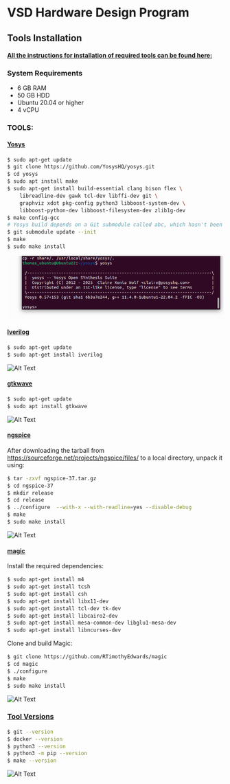 

# VSD Hardware Design Program

## Tools Installation

#### <ins>All the instructions for installation of required tools can be found here:</ins>

### **System Requirements**
- 6 GB RAM
- 50 GB HDD
- Ubuntu 20.04 or higher
- 4 vCPU

### **TOOLS:**

#### <ins>**Yosys**</ins>
```bash
$ sudo apt-get update
$ git clone https://github.com/YosysHQ/yosys.git
$ cd yosys
$ sudo apt install make
$ sudo apt-get install build-essential clang bison flex \
    libreadline-dev gawk tcl-dev libffi-dev git \
    graphviz xdot pkg-config python3 libboost-system-dev \
    libboost-python-dev libboost-filesystem-dev zlib1g-dev
$ make config-gcc
# Yosys build depends on a Git submodule called abc, which hasn't been initialized yet. You need to run the following command before running make
$ git submodule update --init
$ make 
$ sudo make install
```
![Alt Text](images/yosys.png)

#### <ins>**Iverilog**</ins>
```bash
$ sudo apt-get update
$ sudo apt-get install iverilog
```
![Alt Text](images/iverilog.jpeg)

#### <ins>**gtkwave**</ins>
```bash
$ sudo apt-get update
$ sudo apt install gtkwave
```
![Alt Text](Images/gtkwave_installation_done.jpeg)

#### <ins>**ngspice**</ins>
After downloading the tarball from https://sourceforge.net/projects/ngspice/files/ to a local directory, unpack it using:
```bash
$ tar -zxvf ngspice-37.tar.gz
$ cd ngspice-37
$ mkdir release
$ cd release
$ ../configure  --with-x --with-readline=yes --disable-debug
$ make
$ sudo make install
```
![Alt Text](Images/ngspice_installation_done.jpeg)

#### <ins>**magic**</ins>
Install the required dependencies:
```bash
$ sudo apt-get install m4
$ sudo apt-get install tcsh
$ sudo apt-get install csh
$ sudo apt-get install libx11-dev
$ sudo apt-get install tcl-dev tk-dev
$ sudo apt-get install libcairo2-dev
$ sudo apt-get install mesa-common-dev libglu1-mesa-dev
$ sudo apt-get install libncurses-dev
```
Clone and build Magic:
```bash
$ git clone https://github.com/RTimothyEdwards/magic
$ cd magic
$ ./configure
$ make
$ sudo make install
```
![Alt Text](Images/magic_installation_done.jpeg)

### <ins>**Tool Versions**</ins>
```bash
$ git --version
$ docker --version
$ python3 --version
$ python3 -m pip --version
$ make --version
```
![Alt Text](Images/Tool_versions.jpeg)

